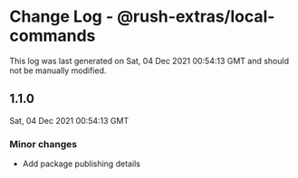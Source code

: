 # Change Log - @rush-extras/local-commands

This log was last generated on Sat, 04 Dec 2021 00:54:13 GMT and should not be manually modified.

## 1.1.0
Sat, 04 Dec 2021 00:54:13 GMT

### Minor changes

- Add package publishing details

